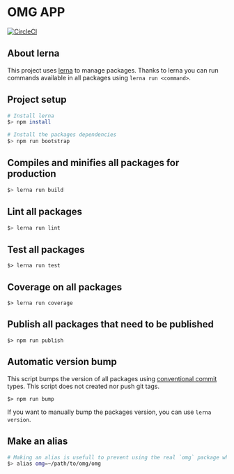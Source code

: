 # OMG APP

[![CircleCI](https://img.shields.io/circleci/project/github/microservices/omg/master.svg?style=for-the-badge)](https://circleci.com/gh/microservices/omg/tree/master)

## About lerna

This project uses [lerna](https://github.com/lerna/lerna) to manage packages.
Thanks to lerna you can run commands available in all packages using `lerna run <command>`.

## Project setup

```bash
# Install lerna
$> npm install

# Install the packages dependencies
$> npm run bootstrap
```

## Compiles and minifies all packages for production

```bash
$> lerna run build
```

## Lint all packages

```bash
$> lerna run lint
```

## Test all packages

```
$> lerna run test
```

## Coverage on all packages

```
$> lerna run coverage
```

## Publish all packages that need to be published

```
$> npm run publish
```

## Automatic version bump

This script bumps the version of all packages using [conventional commit](https://github.com/angular/angular/blob/master/CONTRIBUTING.md#type) types.
This script does not created nor push git tags.

```
$> npm run bump
```

If you want to manually bump the packages version, you can use `lerna version`.

## Make an alias

```bash
# Making an alias is usefull to prevent using the real `omg` package when installed locally
$> alias omg=~/path/to/omg/omg
```
